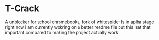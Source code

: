 # T-Crack
A unblocker for school chromebooks, fork of whitespider
Is in aplha stage right now 
i am currently wokring on a better readme file but this isnt that important compared to making the project actually work

